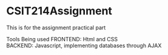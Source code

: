 # CSIT214Assignment
This is for the assignment practical part

Tools Being used
FRONTEND: Html and CSS\
BACKEND: Javascript, implementing databases through AJAX

